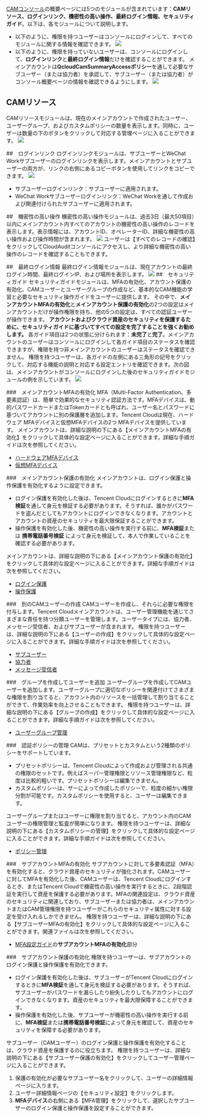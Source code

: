 [CAMコンソール](https://console.cloud.tencent.com/cam)の概要ページには5つのモジュールが含まれています：**CAMリソース、ログインリンク、機密性の高い操作、最終ログイン情報、セキュリティガイド**。以下は、各モジュールについて説明します。
- 以下のように、権限を持つユーザーはコンソールにログインして、すべてのモジュールに関する情報を確認できます。
![](https://main.qcloudimg.com/raw/d435c8e7cf7ed16659b33d73da41fa01.png) 
<a id="authority"></a>
- 以下のように、権限を持っていないユーザーは、コンソールにログインして、**ログインリンク**と**最終ログイン情報**だけを確認することができます。
メインアカウントは**QcloudCamSummaryAccessポリシー**を通して必要なサブユーザー（または協力者）を承認して、サブユーザー（または協力者）がコンソール概要ページの情報を確認できるようにします。
![](https://main.qcloudimg.com/raw/43041356d65e8f0076f5846d224847b7.png)

## CAMリソース
CAMリソースモジュールは、現在のメインアカウントで作成されたユーザー、ユーザーグループ、およびカスタムポリシーの数量を表示します。同時に、ユーザーは数量の下のボタンをクリックして対応する管理ページに入ることができます。
![](https://main.qcloudimg.com/raw/eb4a27aef033d26e1b5ac2314f6ddf25.png)

##　ログインリンク
ログインリンクモジュールは、サブユーザーとWeChat Workサブユーザーのログインリンクを表示します。メインアカウントとサブユーザーの両方が、リンクの右側にあるコピーボタンを使用してリンクをコピーできます。
![](https://main.qcloudimg.com/raw/d68b8ed3cfe89966bc1e556a2240edae.png)
- サブユーザーログインリンク：サブユーザーに適用されます。
- WeChat Workサブユーザーログインリンク：WeChat Workを通して作成および関連付けられたサブユーザーに適用されます。

##　機密性の高い操作
機密性の高い操作モジュールは、過去3日（最大50項目）以内にメインアカウント内すべてのアカウントの機密性の高い操作のレコードを表示します。表示情報には、アカウントID、オペレーターID、詳細な機密性の高い操作および操作時間が含まれます。
![](https://main.qcloudimg.com/raw/82fdaeb9cb8135c6eef97e64d37db04f.png)
ユーザーは【すべてのレコードの確認】をクリックしてCloudAuditコンソールにアクセスし、より詳細な機密性の高い操作のレコードを確認することもできます。

##　最終ログイン情報
最終ログイン情報モジュールは、現在アカウントの最終ログイン時間、最終ログインIP、および場所を表示します。
![](https://main.qcloudimg.com/raw/e48475cba7fea457c552c30abba5af92.png)
<a id="more"></a>
##　セキュリティガイド
セキュリティガイドモジュールは、MFAの有効化、アカウント保護の有効化、CAMユーザーとユーザーグループの作成など、基本的なCAM機能の学習と必要なセキュリティ操作ガイドをユーザーに提供します。
その中で、**メインアカウントMFAの有効化**と**メインアカウント保護の有効化**の2つの設定はメインアカウントだけが操作権限を持ち、他の5つの設定は、すべての認証ユーザーが操作できます。
**アカウントおよびクラウド資産のセキュリティを保護するために、セキュリティガイドに基づいてすべての設定を完了することを強くお勧めします。**
各ガイド項目は2つの状態に分けられます：**未完了**と**完了**。メインアカウントのユーザーはコンソールにログインして各ガイド項目のステータスを確認できますが、権限を持つ非メインアカウントのユーザーはステータスを確認できません。
権限を持つユーザーは、各ガイドの左側にある三角形の記号をクリックして、対応する機能の説明と対応する設定エントリを確認できます。次の図は、メインアカウントがコンソールにログインした後のセキュリティガイドモジュールの例を示しています。
![](https://main.qcloudimg.com/raw/8b1276706131c07170af03fcefe54ad0.png)

###　メインアカウントMFAの有効化
MFA（Multi-Factor Authentication、多要素認証）は、簡単で効果的なセキュリティ認証方法です。MFAデバイスは、動的パスワードカードまたはTokenカードとも呼ばれ、ユーザー名とパスワードに基づいてアカウントに別の保護層を追加します。Tencent Cloudは現在、ハードウェア MFAデバイスと仮想MFAデバイスの2つ MFAデバイスを提供しています。 
メインアカウントは、詳細な説明の下にある【メインアカウントMFAの有効化】をクリックして具体的な設定ページに入ることができます。詳細な手順ガイドは次を参照してください。
- [ハードウェアMFAデバイス](https://cloud.tencent.com/document/product/378/14520)
- [仮想MFAデバイス](https://cloud.tencent.com/document/product/378/14498)

###　メインアカウント保護の有効化
メインアカウントは、ログイン保護と操作保護を有効化するように設定できます。
- ログイン保護を有効化した後は、Tencent Cloudにログインするときに**MFA検証**を通して身元を検証する必要があります。そうすれば、誰かがパスワードを盗んだとしてもアカウントにログインできなくなります。アカウントとアカウントの資産のセキュリティを最大限保証することができます。
- 操作保護を有効化した後、機密性の高い操作を実行する前に、**MFA検証**または **携帯電話番号検証** によって身元を検証して、本人で作業していることを確認する必要があります。 

メインアカウントは、詳細な説明の下にある【メインアカウント保護の有効化】をクリックして具体的な設定ページに入ることができます。詳細な手順ガイドは次を参照してください。
- [ログイン保護](https://cloud.tencent.com/document/product/378/8392)
- [操作保護](https://cloud.tencent.com/document/product/378/10740)

###　別のCAMユーザーの作成
CAMユーザーを作成し、それらに必要な権限を付与します。Tencent Cloudメインアカウントは、ユーザー管理機能を通じてさまざまな責任を持つ分類ユーザーを管理します。ユーザータイプには、協力者、メッセージ受信者、およびサブユーザーが含まれます。 
権限を持つユーザーは、詳細な説明の下にある【ユーザーの作成】をクリックして具体的な設定ページに入ることができます。詳細な手順ガイドは次を参照してください。
- [サブユーザー](https://intl.cloud.tencent.com/document/product/598/13674)
- [協力者](https://intl.cloud.tencent.com/document/product/598/13666)
- [メッセージ受信者](https://intl.cloud.tencent.com/document/product/598/13667)

###　グループを作成してユーザーを追加
ユーザーグループを作成してCAMユーザーを追加します。ユーザーグループに適切なポリシーを関連付けてさまざまな権限を割り当てると、アカウント内のリソースを一括管理して割り当てることができて、作業効率を向上させることもできます。
権限を持つユーザーは、詳細な説明の下にある【グループの作成】をクリックして具体的な設定ページに入ることができます。詳細な手順ガイドは次を参照してください。
- [ユーザーグループ管理](https://intl.cloud.tencent.com/document/product/598/10599)

###　認証ポリシーの管理
CAMは、プリセットとカスタムという2種類のポリシーをサポートしています。
- プリセットポリシーは、Tencent Cloudによって作成および管理される共通の権限のセットです。例えばスーパー管理権限とリソース管理権限など、粒度は比較的粗いです。プリセットポリシーは編集できません。
- カスタムポリシーは、ザーによって作成したポリシーで、粒度の細かい権限分割が可能です。カスタムポリシーを使用すると、ユーザーは編集できます。 

ユーザーグループまたはユーザーに権限を割り当てると、アカウント内のCAMユーザーの権限管理と監査が簡単になります。
権限を持つユーザーは、詳細な説明の下にある【カスタムポリシーの管理】をクリックして具体的な設定ページに入ることができます。詳細な手順ガイドは次を参照してください。
- [ポリシー管理](https://intl.cloud.tencent.com/document/product/598/10601)

###　サブアカウントMFAの有効化
サブアカウントに対して多要素認証（MFA）を有効化すると、クラウド資産のセキュリティが強化されます。CAMユーザーに対してMFAを有効化した後、CAMユーザーは、Tencent Cloudにログインするとき、またはTencent Cloudで機密性の高い操作を実行するときに、2段階認証を実行して資産を保護する必要があります。MFAの関連設定は、クラウド資産のセキュリティに関連しており、サブユーザーまたは協力者は、メインアカウントまたはCAM管理権限を持つユーザーがこれらのセキュリティ属性に対する設定を受け入れるしかできません。
権限を持つユーザーは、詳細な説明の下にある【サブユーザーMFAの有効化】をクリックして具体的な設定ページに入ることができます。関連ファイルは次を参照してください。
- [MFA設定ガイド](https://intl.cloud.tencent.com/document/product/598/14985)の**サブアカウントMFAの有効化**部分

###　サブアカウント保護の有効化
権限を持つユーザーは、サブアカウントのログイン保護と操作保護を有効化できます。
- ログイン保護を有効化した後は、サブユーザーがTencent Cloudにログインするときに**MFA検証**を通して身元を検証する必要があります。そうすれば、サブユーザーがパスワードを漏らしたり紛失したりしてもアカウントにログインできなくなります。資産のセキュリティを最大限保障することができます。
- 操作保護を有効化した後、サブユーザーが機密性の高い操作を実行する前に、**MFA検証**または**携帯電話番号検証**によって身元を確認して、資産のセキュリティを保障する必要があります。

サブユーザー（CAMユーザー）のログイン保護と操作保護を有効化することは、クラウド資産を保護するのに役立ちます。
権限を持つユーザーは、詳細な説明の下にある【サブユーザー保護の有効化】をクリックしてユーザー管理ページに入ることができます。
1. 保護の有効化が必要なサブユーザー名をクリックして、ユーザーの詳細情報ページに入ります。
2. ユーザー詳細情報ページの【セキュリティ設定】をクリックします。
3.  **MFAデバイス**の右側にある【MFA管理】をクリックして、選択したサブユーザーのログイン保護と操作保護を設定することができます。

